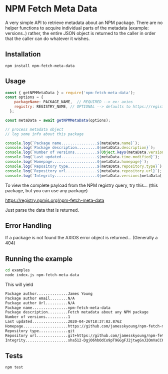 # NPM Fetch Meta Data

A very simple API to retrieve metadata about an NPM package.  There are no helper functions to acquire individual parts of the metadata (example: versions..) rather, the entire JSON object is returned to the caller in order that the caller can do whatever it wishes.

## Installation

```
npm install npm-fetch-meta-data
```

## Usage

```javascript
const { getNPMMetaData } = require('npm-fetch-meta-data');
const options = {
    packageName: PACKAGE_NAME,  // REQUIRED --> ex: axios
    registry: REGISTRY_NAME, // OPTIONAL --> defaults to https://registry.npmjs.org/
  };

const metaData = await getNPMMetaData(options);

// process metadata object
// log some info about this package

console.log(`Package name................${metaData.name}`);
console.log(`Package description.........${metaData.description}`);
console.log(`Number of versions..........${Object.keys(metaData.versions).length}`);
console.log(`Last updated................${metaData.time.modified}`);
console.log(`Homepage....................${metaData.homepage}`);
console.log(`Repository type.............${metaData.repository.type}`);
console.log(`Repository url..............${metaData.repository.url}`);
console.log(`Integrity...................${metaData.versions[metaData['dist-tags'].latest].dist.integrity}`);

```

To view the complete payload from the NPM registry query, try this... (this package, but you can use any package)

https://registry.npmjs.org/npm-fetch-meta-data

Just parse the data that is returned.

## Error Handling
If a package is not found the AXIOS error object is returned... (Generally a 404)

## Running the example

```bash
cd examples
node index.js npm-fetch-meta-data
```
This will yield
```bash
Package author..............James Young
Package author email........N/A
Package author Url..........N/A
Package name................npm-fetch-meta-data
Package description.........Fetch metadata about any NPM package
Number of versions..........1
Last updated................2020-04-26T18:37:02.876Z
Homepage....................https://github.com/jamesskyoung/npm-fetch-meta-data#readme
Repository type.............git
Repository url..............git+https://github.com/jamesskyoung/npm-fetch-meta-data.git
Integrity...................sha512-DgjO6hbOdCo9pT9GGgFJ2jtwgGnJ2OmVaCC6ezi+liFVwOLmorXbH+Y5SZu7hjMlxoVuwiLMl+yc4mwRcYATBw==
```

## Tests

```bash
npm test
```

